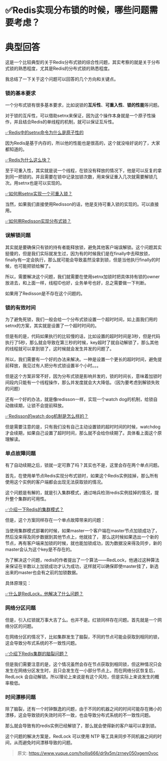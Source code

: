 # ✅Redis实现分布锁的时候，哪些问题需要考虑？


# 典型回答

这是一个比较典型的关于Redis分布式锁的综合性问题，其实考察的就是关于分布式锁的熟悉程度，尤其是Redis的分布式锁的熟悉程度。

我总结了一下关于这个问题可以回答的几个方向和关键点。


### 锁的基本要求

一个分布式锁有很多基本要求，比如说锁的**互斥性**、**可重入性**、**锁的性能**等问题。

对于锁的互斥性，可以借助setnx来保证，因为这个操作本身就是一个原子性操作，并且结合Redis的单线程的机制，就可以保证互斥性。

[✅Redis中的setnx命令为什么是原子性的](https://www.yuque.com/hollis666/dr9x5m/wc784r8azzgcxxi4?view=doc_embed)

因为Redis是基于内存的，所以他的性能也是很高的，这个就没啥好说的了，大家都知道的。

[✅Redis为什么这么快？](https://www.yuque.com/hollis666/dr9x5m/kc7dw3?view=doc_embed)

至于可重入性，其实就是说一个线程，在锁没有释放的情况下，他是可以反复的拿到同一把锁的。并且需要在锁中记录加锁次数，用来保证重入几次就需要解锁几次。用setnx也是可以实现的。

[✅如何用setnx实现一个可重入锁？](https://www.yuque.com/hollis666/dr9x5m/ponw7kdrqasbrgoz?view=doc_embed)


当然，如果我们直接使用Redisson的话，他是支持可重入锁的实现的。可以直接用。

[✅如何用Redisson实现分布式锁？](https://www.yuque.com/hollis666/dr9x5m/gdsvngueclva39ve?view=doc_embed)


### 误解锁问题

其实就是要确保只有锁的持有者能释放锁，避免其他客户端误解锁。这个问题其实挺傻的，但是我们实际就发生过，因为有的时候我们是在finally中去释放锁，finally有一定会执行，那么就可能会导致虽然没拿到锁，但是当他执行finally的时候，也可能把锁给解了。

所以，需要解决这个问题，我们就需要在使用setnx加锁时把具体持有锁的owner放进去，和上面一样，线程ID也好，业务单号也好，总之需要做一下判断。

如果用了Redisson是不存在这个问题的。


### 锁的有效时间

为了避免死锁，我们一般会给一个分布式锁设置一个超时时间，如上面我们用的setnx的方案，其实就是设置了一个超时时间的。

但是有的是，代码如果执行的比较慢的话，比如设置的超时时间是3秒，但是代码执行了5秒，那么就会导致在第三秒的时候，key超时了就自动解锁了，那么其他的线程就可以拿到锁了，这时候就会发生并发的问题了。

所以，我们需要有一个好的办法来解决。一种是设置一个更长的超时时间，避免提前释放，我见过有人把分布式锁设置半个小时。。。

但是这个方案非常不好，因为分布式锁是影响并发的，锁的时间长，意味着加锁时间段内只能有一个线程操作，那么并发度就会大大降低。（因为要考虑到解锁失败的问题）

还有一个好的办法，就是像redisson一样，实现一个watch dog的机制，给锁自动做续期，让锁不会提前释放。

[✅Redisson的watch dog机制是怎么样的？](https://www.yuque.com/hollis666/dr9x5m/fg0f0wh41g8eu5ik?view=doc_embed)

但是需要注意的是，只有我们没有自己主动设置锁的超时时间的时候，watchdog才会续期，如果自己设置了超时时间，那么就不会给你续期了。具体看上面这个原理解读。


### 单点故障问题

有了自动续期之后，锁就一定可靠了吗？其实也不是，这里会存在两个单点问题。

首先，在使用单节点Redis实现分布式锁时，如果这个Redis实例挂掉，那么所有使用这个实例的客户端都会出现无法获取锁的情况。

这个问题是有解的，就是引入集群模式，通过哨兵检测redis实例挂掉的情况，提升整个集群的可用性。

[✅介绍一下Redis的集群模式？](https://www.yuque.com/hollis666/dr9x5m/namhuv165lorwudw?view=doc_embed)

但是，这个方案同样存在一个单点故障带来的问题：

当使用集群模式部署的时候，如果master一个客户端在master节点加锁成功了，然后没来得及同步数据到其他节点上，他就挂了， 那么这时候如果选出一个新的节点，再有客户端来加锁的时候，就也能加锁成功，因为数据没来得及同步，新的master会认为这个key是不存在的。

为了解决这个问题，redis的作者提出了一个算法——RedLock，他通过这种算法来保证在半数以上加锁成功才认为成功，这样就可以确保即使master挂了，新选出来的master也会有之前的加锁数据。

具体原理见：

[✅什么是RedLock，他解决了什么问题？](https://www.yuque.com/hollis666/dr9x5m/lxzg0ubs2xpvenxw?view=doc_embed)



### 网络分区问题

但是，引入红锁就万事大吉了么。也并不是。红锁同样存在问题。首先就是一个网络分区的问题。

在网络分区的情况下，比如集群发生了脑裂，不同的节点可能会获取到相同的锁，这会导致分布式系统的不一致性问题。

[✅介绍下Redis集群的脑裂问题？](https://www.yuque.com/hollis666/dr9x5m/zt94705fhgxs5aa0?view=doc_embed)

但是我们需要注意的是，这个情况虽然会存在节点获取到相同锁，但这种情况只会发生在网络分区发生时，且只会发生在一小部分节点上。而在网络分区恢复后，RedLock 会自动解锁。所以理论上来说是有这个风险，但是实际上来说发生的概率极低。


### 时间漂移问题

除了脑裂，还有一个时钟飘逸的问题，由于不同的机器之间的时间可能存在微小的漂移，这会导致锁的失效时间不一致，也会导致分布式系统的不一致性问题。

那么就会导致有的redis实例已经解锁了，那么就会使得新的客户端可以拿到锁。

这个问题的解决方案是，RedLock 可以使用 NTP 等工具来同步不同机器之间的时间，从而避免时间漂移导致的问题。


> 原文: <https://www.yuque.com/hollis666/dr9x5m/zrney050xgem0voc>